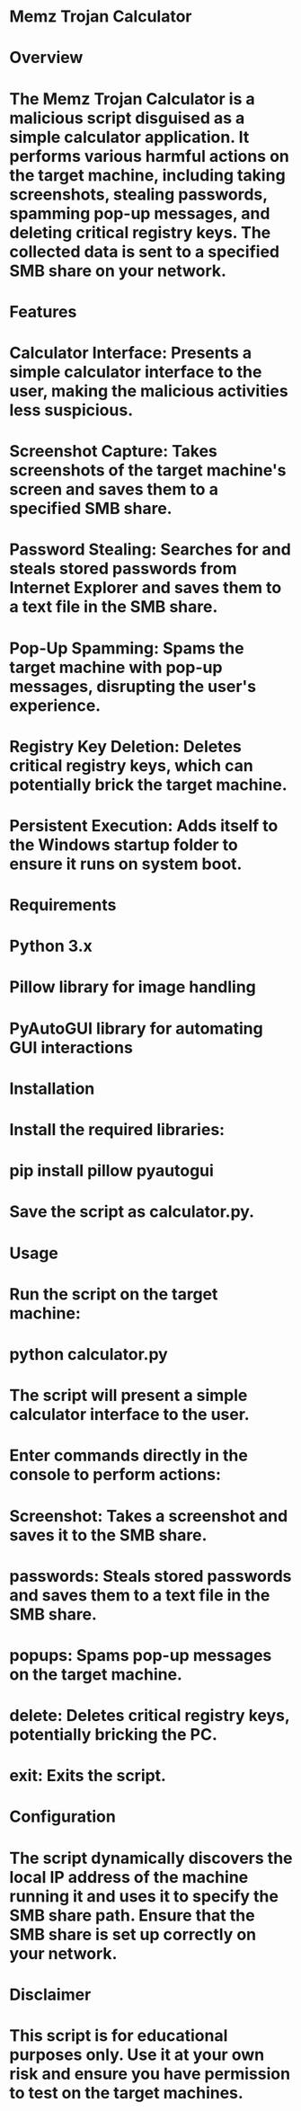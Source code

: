 # Memz Trojan Calculator
# Overview
# The Memz Trojan Calculator is a malicious script disguised as a simple calculator application. It performs various harmful actions on the target machine, including taking screenshots, stealing passwords, spamming pop-up messages, and deleting critical registry keys. The collected data is sent to a specified SMB share on your network.

# Features
# Calculator Interface: Presents a simple calculator interface to the user, making the malicious activities less suspicious.
# Screenshot Capture: Takes screenshots of the target machine's screen and saves them to a specified SMB share.
# Password Stealing: Searches for and steals stored passwords from Internet Explorer and saves them to a text file in the SMB share.
# Pop-Up Spamming: Spams the target machine with pop-up messages, disrupting the user's experience.
# Registry Key Deletion: Deletes critical registry keys, which can potentially brick the target machine.
# Persistent Execution: Adds itself to the Windows startup folder to ensure it runs on system boot.
# Requirements
# Python 3.x
# Pillow library for image handling
# PyAutoGUI library for automating GUI interactions
# Installation
# Install the required libraries:
# pip install pillow pyautogui
# Save the script as calculator.py.
# Usage
# Run the script on the target machine:

# python calculator.py
# The script will present a simple calculator interface to the user.
# Enter commands directly in the console to perform actions:
# Screenshot: Takes a screenshot and saves it to the SMB share.
# passwords: Steals stored passwords and saves them to a text file in the SMB share.
# popups: Spams pop-up messages on the target machine.
# delete: Deletes critical registry keys, potentially bricking the PC.
# exit: Exits the script.
# Configuration
# The script dynamically discovers the local IP address of the machine running it and uses it to specify the SMB share path. Ensure that the SMB share is set up correctly on your network.
# Disclaimer
# This script is for educational purposes only. Use it at your own risk and ensure you have permission to test on the target machines.
